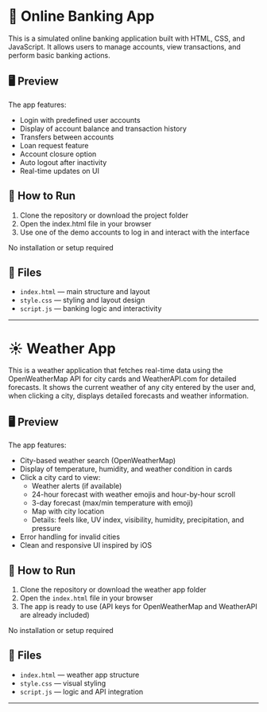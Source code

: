 # 🏦 Online Banking App

This is a simulated online banking application built with HTML, CSS, and JavaScript.
It allows users to manage accounts, view transactions, and perform basic banking actions.

## 🖥 Preview

The app features:
- Login with predefined user accounts
- Display of account balance and transaction history
- Transfers between accounts
- Loan request feature
- Account closure option
- Auto logout after inactivity
- Real-time updates on UI

## 🚀 How to Run

1. Clone the repository or download the project folder
2. Open the index.html file in your browser
3. Use one of the demo accounts to log in and interact with the interface

No installation or setup required

## 📁 Files

- `index.html` — main structure and layout
- `style.css` — styling and layout design
- `script.js` — banking logic and interactivity

---

# ☀️ Weather App

This is a weather application that fetches real-time data using the OpenWeatherMap API for city cards and WeatherAPI.com for detailed forecasts.
It shows the current weather of any city entered by the user and, when clicking a city, displays detailed forecasts and weather information.

## 🖥 Preview

The app features:
- City-based weather search (OpenWeatherMap)
- Display of temperature, humidity, and weather condition in cards
- Click a city card to view:
  - Weather alerts (if available)
  - 24-hour forecast with weather emojis and hour-by-hour scroll
  - 3-day forecast (max/min temperature with emoji)
  - Map with city location
  - Details: feels like, UV index, visibility, humidity, precipitation, and pressure
- Error handling for invalid cities
- Clean and responsive UI inspired by iOS

## 🚀 How to Run

1. Clone the repository or download the weather app folder
2. Open the `index.html` file in your browser
3. The app is ready to use (API keys for OpenWeatherMap and WeatherAPI are already included)

No installation or setup required

## 📁 Files

- `index.html` — weather app structure
- `style.css` — visual styling
- `script.js` — logic and API integration

---
